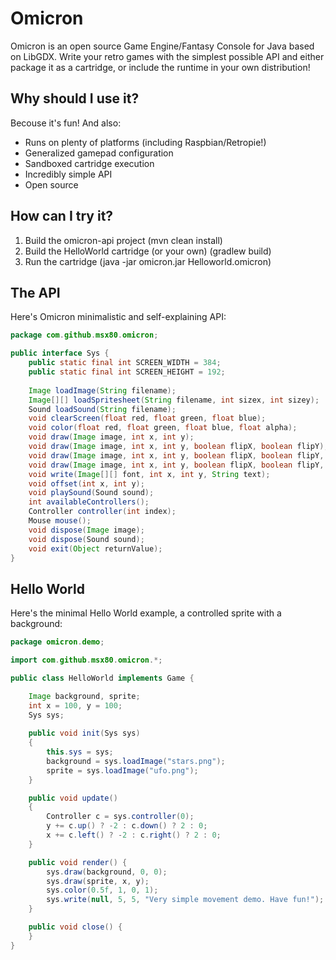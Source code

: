 Omicron
======
Omicron is an open source Game Engine/Fantasy Console for Java based on LibGDX. Write your retro games with the simplest possible API and either package it as a cartridge, or include the runtime in your own distribution!

Why should I use it?
--------------------

Becouse it's fun! And also:

- Runs on plenty of platforms (including Raspbian/Retropie!)
- Generalized gamepad configuration
- Sandboxed cartridge execution
- Incredibly simple API
- Open source

How can I try it?
-----------------

1. Build the omicron-api project (mvn clean install)
2. Build the HelloWorld cartridge (or your own) (gradlew build)
3. Run the cartridge (java -jar omicron.jar Helloworld.omicron)

The API
-------

Here's Omicron minimalistic and self-explaining API:

```java
package com.github.msx80.omicron;

public interface Sys {
	public static final int SCREEN_WIDTH = 384;
	public static final int SCREEN_HEIGHT = 192;
	
	Image loadImage(String filename);
	Image[][] loadSpritesheet(String filename, int sizex, int sizey);
	Sound loadSound(String filename);
	void clearScreen(float red, float green, float blue);
	void color(float red, float green, float blue, float alpha);
	void draw(Image image, int x, int y);
	void draw(Image image, int x, int y, boolean flipX, boolean flipY);
	void draw(Image image, int x, int y, boolean flipX, boolean flipY, int width, int height);
	void draw(Image image, int x, int y, boolean flipX, boolean flipY, int width, int height, int angle);
	void write(Image[][] font, int x, int y, String text);
	void offset(int x, int y);
	void playSound(Sound sound);
	int availableControllers();
	Controller controller(int index);
	Mouse mouse();
	void dispose(Image image);
	void dispose(Sound sound);
	void exit(Object returnValue);
}
```

Hello World
-----------

Here's the minimal Hello World example, a controlled sprite with a background:

```java
package omicron.demo;

import com.github.msx80.omicron.*;

public class HelloWorld implements Game {

	Image background, sprite;
	int x = 100, y = 100;
	Sys sys;
	
	public void init(Sys sys) 
	{
		this.sys = sys;
		background = sys.loadImage("stars.png");
		sprite = sys.loadImage("ufo.png");
	}

	public void update() 
	{
		Controller c = sys.controller(0);
		y += c.up() ? -2 : c.down() ? 2 : 0;
		x += c.left() ? -2 : c.right() ? 2 : 0;
	}

	public void render() {
		sys.draw(background, 0, 0);
		sys.draw(sprite, x, y);
		sys.color(0.5f, 1, 0, 1);
		sys.write(null, 5, 5, "Very simple movement demo. Have fun!");
	}

	public void close() {		
	}
}
```